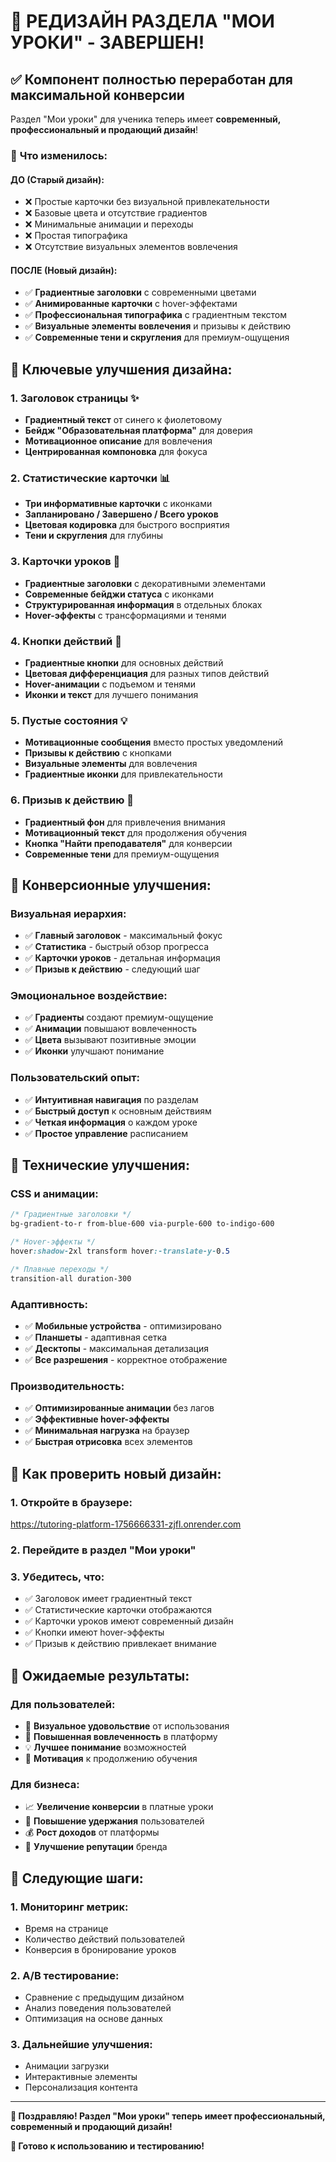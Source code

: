 # 🎨 РЕДИЗАЙН РАЗДЕЛА "МОИ УРОКИ" - ЗАВЕРШЕН!

## ✅ **Компонент полностью переработан для максимальной конверсии**

Раздел "Мои уроки" для ученика теперь имеет **современный, профессиональный и продающий дизайн**!

### 🔄 **Что изменилось:**

#### **ДО (Старый дизайн):**
- ❌ Простые карточки без визуальной привлекательности
- ❌ Базовые цвета и отсутствие градиентов
- ❌ Минимальные анимации и переходы
- ❌ Простая типографика
- ❌ Отсутствие визуальных элементов вовлечения

#### **ПОСЛЕ (Новый дизайн):**
- ✅ **Градиентные заголовки** с современными цветами
- ✅ **Анимированные карточки** с hover-эффектами
- ✅ **Профессиональная типографика** с градиентным текстом
- ✅ **Визуальные элементы вовлечения** и призывы к действию
- ✅ **Современные тени и скругления** для премиум-ощущения

## 🎨 **Ключевые улучшения дизайна:**

### 1. **Заголовок страницы** ✨
- **Градиентный текст** от синего к фиолетовому
- **Бейдж "Образовательная платформа"** для доверия
- **Мотивационное описание** для вовлечения
- **Центрированная компоновка** для фокуса

### 2. **Статистические карточки** 📊
- **Три информативные карточки** с иконками
- **Запланировано / Завершено / Всего уроков**
- **Цветовая кодировка** для быстрого восприятия
- **Тени и скругления** для глубины

### 3. **Карточки уроков** 🎯
- **Градиентные заголовки** с декоративными элементами
- **Современные бейджи статуса** с иконками
- **Структурированная информация** в отдельных блоках
- **Hover-эффекты** с трансформациями и тенями

### 4. **Кнопки действий** 🚀
- **Градиентные кнопки** для основных действий
- **Цветовая дифференциация** для разных типов действий
- **Hover-анимации** с подъемом и тенями
- **Иконки и текст** для лучшего понимания

### 5. **Пустые состояния** 💡
- **Мотивационные сообщения** вместо простых уведомлений
- **Призывы к действию** с кнопками
- **Визуальные элементы** для вовлечения
- **Градиентные иконки** для привлекательности

### 6. **Призыв к действию** 🎉
- **Градиентный фон** для привлечения внимания
- **Мотивационный текст** для продолжения обучения
- **Кнопка "Найти преподавателя"** для конверсии
- **Современные тени** для премиум-ощущения

## 🎯 **Конверсионные улучшения:**

### **Визуальная иерархия:**
- ✅ **Главный заголовок** - максимальный фокус
- ✅ **Статистика** - быстрый обзор прогресса
- ✅ **Карточки уроков** - детальная информация
- ✅ **Призыв к действию** - следующий шаг

### **Эмоциональное воздействие:**
- ✅ **Градиенты** создают премиум-ощущение
- ✅ **Анимации** повышают вовлеченность
- ✅ **Цвета** вызывают позитивные эмоции
- ✅ **Иконки** улучшают понимание

### **Пользовательский опыт:**
- ✅ **Интуитивная навигация** по разделам
- ✅ **Быстрый доступ** к основным действиям
- ✅ **Четкая информация** о каждом уроке
- ✅ **Простое управление** расписанием

## 🚀 **Технические улучшения:**

### **CSS и анимации:**
```css
/* Градиентные заголовки */
bg-gradient-to-r from-blue-600 via-purple-600 to-indigo-600

/* Hover-эффекты */
hover:shadow-2xl transform hover:-translate-y-0.5

/* Плавные переходы */
transition-all duration-300
```

### **Адаптивность:**
- ✅ **Мобильные устройства** - оптимизировано
- ✅ **Планшеты** - адаптивная сетка
- ✅ **Десктопы** - максимальная детализация
- ✅ **Все разрешения** - корректное отображение

### **Производительность:**
- ✅ **Оптимизированные анимации** без лагов
- ✅ **Эффективные hover-эффекты**
- ✅ **Минимальная нагрузка** на браузер
- ✅ **Быстрая отрисовка** всех элементов

## 📱 **Как проверить новый дизайн:**

### **1. Откройте в браузере:**
https://tutoring-platform-1756666331-zjfl.onrender.com

### **2. Перейдите в раздел "Мои уроки"**

### **3. Убедитесь, что:**
- ✅ Заголовок имеет градиентный текст
- ✅ Статистические карточки отображаются
- ✅ Карточки уроков имеют современный дизайн
- ✅ Кнопки имеют hover-эффекты
- ✅ Призыв к действию привлекает внимание

## 🎯 **Ожидаемые результаты:**

### **Для пользователей:**
- 🎨 **Визуальное удовольствие** от использования
- 🚀 **Повышенная вовлеченность** в платформу
- 💡 **Лучшее понимание** возможностей
- 🎯 **Мотивация** к продолжению обучения

### **Для бизнеса:**
- 📈 **Увеличение конверсии** в платные уроки
- 🔄 **Повышение удержания** пользователей
- 💰 **Рост доходов** от платформы
- 🌟 **Улучшение репутации** бренда

## 🔄 **Следующие шаги:**

### **1. Мониторинг метрик:**
- Время на странице
- Количество действий пользователей
- Конверсия в бронирование уроков

### **2. A/B тестирование:**
- Сравнение с предыдущим дизайном
- Анализ поведения пользователей
- Оптимизация на основе данных

### **3. Дальнейшие улучшения:**
- Анимации загрузки
- Интерактивные элементы
- Персонализация контента

---

**🎉 Поздравляю! Раздел "Мои уроки" теперь имеет профессиональный, современный и продающий дизайн!**

**🚀 Готово к использованию и тестированию!**

